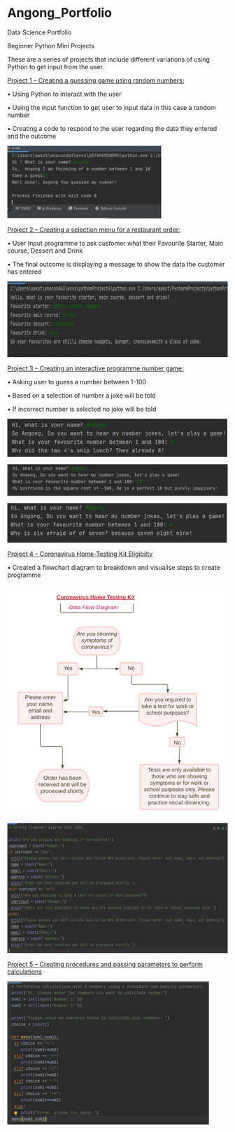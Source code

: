 # Angong_Portfolio
Data Science Portfolio

Beginner Python Mini Projects

These are a series of projects that include different variations of using Python to get input from the user.

[Project 1 – Creating a guessing game using random numbers:](https://gist.github.com/angongcelenica/693535b5cc9d2b51ffb3b7c6b8c6fadb) 

•	Using Python to interact with the user

•	Using the input function to get user to input data in this case a random number

•	Creating a code to respond to the user regarding the data they entered and the outcome


![](/images/coderight2.jpg)

[Project 2 – Creating a selection menu for a restaurant order:](https://gist.github.com/angongcelenica/c80a53c2391ab99ab1996e8b6ec8db5b)

•	User Input programme to ask customer what their Favourite Starter, Main course, Dessert and Drink

• The final outcome is displaying a message to show the data the customer has entered


![](/images/restoutcome.png)

[Project 3 – Creating an interactive programme number game:](https://gist.github.com/angongcelenica/8ea1e8c3e92dd17b71bc960d8c2d3d0e) 

•	Asking user to guess a number between 1-100

•	Based on a selection of number a joke will be told

•	If incorrect number is selected no joke will be told


![](/images/joke%204.png)

![](/images/joke10.png)

![](/images/joke6.png)

[Project 4 – Coronavirus Home-Testing Kit Eligibilty](https://gist.github.com/angongcelenica/16935023c169e94ff061220cd3b6d9e9) 

•	Created a flowchart diagram to breakdown and visualise steps to create programme

![](/images/covid%20code%20diagram.png)

![](/images/dfd%20code.png)

[Project 5 – Creating procedures and passing parameters to perform calculations](https://gist.github.com/angongcelenica/d67ee1ab5db278d64f08f1d892f00856)

![](/images/operators.png)










